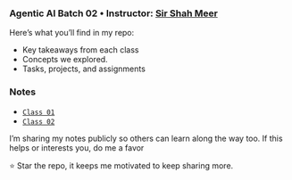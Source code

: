 ### Agentic AI Batch 02 • Instructor: [Sir Shah Meer](https://github.com/shahmeersensei)

Here’s what you’ll find in my repo:

- Key takeaways from each class
- Concepts we explored.
- Tasks, projects, and assignments

### Notes

- [`Class 01`](https://github.com/AzaanUllah-Khan/AGENTIC-AI-NOTES/blob/main/Class%2001/Class%2001.md)
- [`Class 02`](https://github.com/AzaanUllah-Khan/AGENTIC-AI-NOTES/blob/main/Class%2002/Class%2002.md)


I’m sharing my notes publicly so others can learn along the way too.
If this helps or interests you, do me a favor

⭐ Star the repo, it keeps me motivated to keep sharing more.
